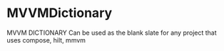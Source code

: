 # MVVMDictionary
MVVM DICTIONARY
Can be used as the blank slate for any project that uses compose, hilt, mmvm
